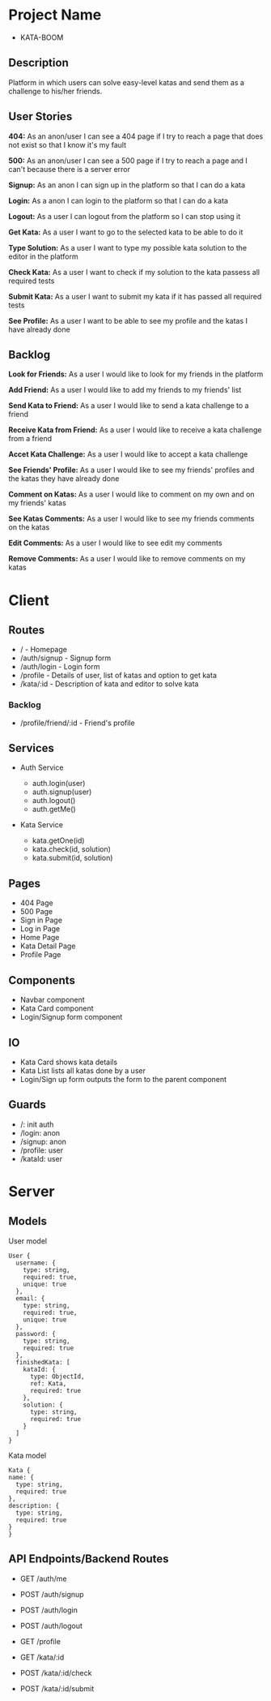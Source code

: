 # Project Name

- KATA-BOOM


## Description

Platform in which users can solve easy-level katas and send them as a challenge to his/her friends.


## User Stories

  **404:** As an anon/user I can see a 404 page if I try to reach a page that does not exist so that I know it's my fault

  **500:** As an anon/user I can see a 500 page if I try to reach a page and I can't because there is a server error
  
  **Signup:** As an anon I can sign up in the platform so that I can do a kata
  
  **Login:** As a anon I can login to the platform so that I can do a kata
  
  **Logout:** As a user I can logout from the platform so I can stop using it 

  **Get Kata:** As a user I want to go to the selected kata to be able to do it
 
  **Type Solution:** As a user I want to type my possible kata solution to the editor in the platform

  **Check Kata:** As a user I want to check if my solution to the kata passess all required tests

  **Submit Kata:** As a user I want to submit my kata if it has passed all required tests

  **See Profile:** As a user I want to be able to see my profile and the katas I have already done


## Backlog

  **Look for Friends:** As a user I would like to look for my friends in the platform

  **Add Friend:** As a user I would like to add my friends to my friends' list

  **Send Kata to Friend:** As a user I would like to send a kata challenge to a friend

  **Receive Kata from Friend:** As a user I would like to receive a kata challenge from a friend

  **Accet Kata Challenge:** As a user I would like to accept a kata challenge

  **See Friends' Profile:** As a user I would like to see my friends' profiles and the katas they have already done

  **Comment on Katas:** As a user I would like to comment on my own and on my friends' katas

  **See Katas Comments:** As a user I would like to see my friends comments on the katas

  **Edit Comments:** As a user I would like to see edit my comments

  **Remove Comments:** As a user I would like to remove comments on my katas

  
# Client

## Routes

  - / - Homepage
  - /auth/signup - Signup form
  - /auth/login - Login form
  - /profile - Details of user, list of katas and option to get kata
  - /kata/:id - Description of kata and editor to solve kata

  ### Backlog

  - /profile/friend/:id - Friend's profile

## Services

- Auth Service
  - auth.login(user)
  - auth.signup(user)
  - auth.logout()
  - auth.getMe()

- Kata Service
  - kata.getOne(id)
  - kata.check(id, solution)
  - kata.submit(id, solution)  

## Pages

- 404 Page
- 500 Page
- Sign in Page
- Log in Page
- Home Page
- Kata Detail Page
- Profile Page

## Components

- Navbar component
- Kata Card component
- Login/Signup form component

## IO

- Kata Card shows kata details
- Kata List lists all katas done by a user
- Login/Sign up form outputs the form to the parent component

## Guards

- /: init auth
- /login: anon 
- /signup: anon 
- /profile: user
- /kataId: user

# Server

## Models

  User model

  ```
  User {
    username: {
      type: string,
      required: true,
      unique: true
    },
    email: {
      type: string,
      required: true,
      unique: true
    },
    password: {
      type: string,
      required: true
    },
    finishedKata: [
      kataId: {
        type: ObjectId,
        ref: Kata,
        required: true
      },
      solution: {
        type: string,
        required: true
      }
    ]
  }
  ```

  Kata model

  ```
  Kata {
  name: {
    type: string,
    required: true
  },
  description: {
    type: string,
    required: true
  }
}
```

## API Endpoints/Backend Routes

  - GET /auth/me
  - POST /auth/signup
  - POST /auth/login
  - POST /auth/logout

  - GET /profile
  - GET /kata/:id
  - POST /kata/:id/check
  - POST /kata/:id/submit